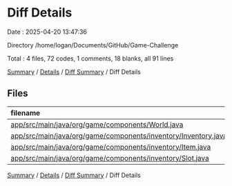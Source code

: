 # Diff Details

Date : 2025-04-20 13:47:36

Directory /home/logan/Documents/GitHub/Game-Challenge

Total : 4 files,  72 codes, 1 comments, 18 blanks, all 91 lines

[Summary](results.md) / [Details](details.md) / [Diff Summary](diff.md) / Diff Details

## Files
| filename | language | code | comment | blank | total |
| :--- | :--- | ---: | ---: | ---: | ---: |
| [app/src/main/java/org/game/components/World.java](/app/src/main/java/org/game/components/World.java) | Java | 1 | 0 | 0 | 1 |
| [app/src/main/java/org/game/components/inventory/Inventory.java](/app/src/main/java/org/game/components/inventory/Inventory.java) | Java | 26 | 1 | 5 | 32 |
| [app/src/main/java/org/game/components/inventory/Item.java](/app/src/main/java/org/game/components/inventory/Item.java) | Java | 42 | 0 | 11 | 53 |
| [app/src/main/java/org/game/components/inventory/Slot.java](/app/src/main/java/org/game/components/inventory/Slot.java) | Java | 3 | 0 | 2 | 5 |

[Summary](results.md) / [Details](details.md) / [Diff Summary](diff.md) / Diff Details